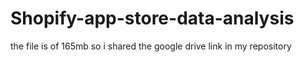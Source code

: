 # Shopify-app-store-data-analysis

the file is of 165mb so i shared the google drive link in my repository
